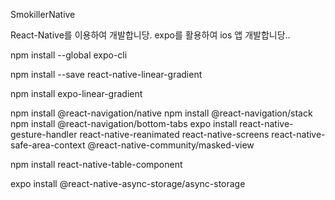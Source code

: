 SmokillerNative

React-Native를 이용하여 개발합니당.
expo를 활용하여 ios 앱 개발합니당..

npm install --global expo-cli

npm install --save react-native-linear-gradient

npm install expo-linear-gradient

npm install @react-navigation/native
npm install @react-navigation/stack
npm install @react-navigation/bottom-tabs
expo install react-native-gesture-handler react-native-reanimated react-native-screens react-native-safe-area-context @react-native-community/masked-view

npm install react-native-table-component

expo install @react-native-async-storage/async-storage
